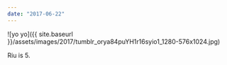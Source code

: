 ```yaml
---
date: "2017-06-22"
---
```


![yo yo]({{ site.baseurl }}/assets/images/2017/tumblr_orya84puYH1r16syio1_1280-576x1024.jpg)

Riu is 5.
